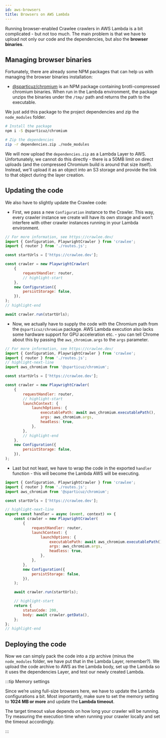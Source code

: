 ```yaml
---
id: aws-browsers
title: Browsers on AWS Lambda
---
```


Running browser-enabled Crawlee crawlers in AWS Lambda is a bit complicated - but not too much. The main problem is that we have to upload not only our code and the dependencies, but also the **browser binaries**.

## Managing browser binaries

Fortunately, there are already some NPM packages that can help us with managing the browser binaries installation:

-   [@sparticuz/chromium](https://www.npmjs.com/package/@sparticuz/chromium) is an NPM package containing brotli-compressed chromium binaries. When run in the Lambda environment, the package unzips the binaries under the `/tmp/` path and returns the path to the executable.

We just add this package to the project dependencies and zip the `node_modules` folder.

```bash
# Install the package
npm i -S @sparticuz/chromium

# Zip the dependencies
zip -r dependencies.zip ./node_modules
```

We will now upload the `dependencies.zip` as a Lambda Layer to AWS. Unfortunately, we cannot do this directly - there is a 50MB limit on direct uploads (and the compressed Chromium build is around that size itself). Instead, we'll upload it as an object into an S3 storage and provide the link to that object during the layer creation.

## Updating the code

We also have to slightly update the Crawlee code:

-   First, we pass a new `Configuration` instance to the Crawler. This way, every crawler instance we create will have its own storage and won’t interfere with other crawler instances running in your Lambda environment.

```javascript title="src/main.js"
// For more information, see https://crawlee.dev/
import { Configuration, PlaywrightCrawler } from 'crawlee';
import { router } from './routes.js';

const startUrls = ['https://crawlee.dev'];

const crawler = new PlaywrightCrawler(
    {
        requestHandler: router,
        // highlight-start
    },
    new Configuration({
        persistStorage: false,
    }),
);
// highlight-end

await crawler.run(startUrls);
```

-   Now, we actually have to supply the code with the Chromium path from the `@sparticuz/chromium` package. AWS Lambda execution also lacks some hardware support for GPU acceleration etc. - you can tell Chrome about this by passing the `aws_chromium.args` to the `args` parameter.

```javascript title="src/main.js"
// For more information, see https://crawlee.dev/
import { Configuration, PlaywrightCrawler } from 'crawlee';
import { router } from './routes.js';
// highlight-next-line
import aws_chromium from '@sparticuz/chromium';

const startUrls = ['https://crawlee.dev'];

const crawler = new PlaywrightCrawler(
    {
        requestHandler: router,
        // highlight-start
        launchContext: {
            launchOptions: {
                executablePath: await aws_chromium.executablePath(),
                args: aws_chromium.args,
                headless: true,
            },
        },
        // highlight-end
    },
    new Configuration({
        persistStorage: false,
    }),
);
```

-   Last but not least, we have to wrap the code in the exported `handler` function - this will become the Lambda AWS will be executing.

```javascript title="src/main.js"
import { Configuration, PlaywrightCrawler } from 'crawlee';
import { router } from './routes.js';
import aws_chromium from '@sparticuz/chromium';

const startUrls = ['https://crawlee.dev'];

// highlight-next-line
export const handler = async (event, context) => {
    const crawler = new PlaywrightCrawler(
        {
            requestHandler: router,
            launchContext: {
                launchOptions: {
                    executablePath: await aws_chromium.executablePath(),
                    args: aws_chromium.args,
                    headless: true,
                },
            },
        },
        new Configuration({
            persistStorage: false,
        }),
    );

    await crawler.run(startUrls);

    // highlight-start
    return {
        statusCode: 200,
        body: await crawler.getData(),
    };
};
// highlight-end
```

## Deploying the code

Now we can simply pack the code into a zip archive (minus the `node_modules` folder, we have put that in the Lambda Layer, remember?). We upload the code archive to AWS as the Lambda body, set up the Lambda so it uses the dependencies Layer, and test our newly created Lambda.

:::tip Memory settings

Since we’re using full-size browsers here, we have to update the Lambda configurations a bit. Most importantly, make sure to set the memory setting to **1024 MB or more** and update the **Lambda timeout**.

The target timeout value depends on how long your crawler will be running. Try measuring the execution time when running your crawler locally and set the timeout accordingly.

:::
